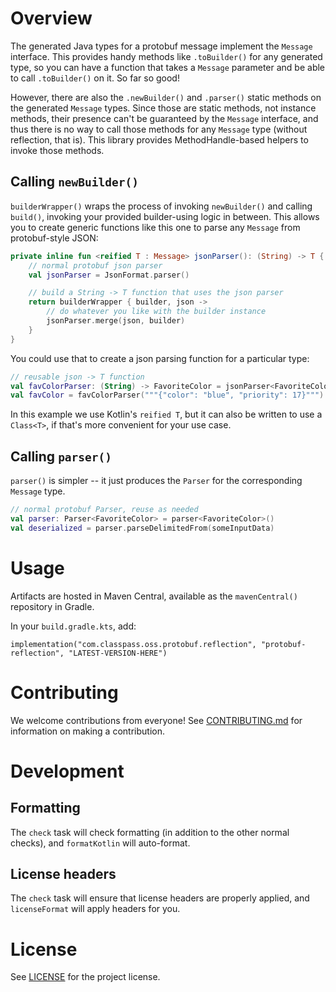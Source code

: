 # Overview

The generated Java types for a protobuf message implement the `Message` interface. This provides handy methods like `.toBuilder()` for any generated type, so you can have a function that takes a `Message` parameter and be able to call `.toBuilder()` on it. So far so good!

However, there are also the `.newBuilder()` and `.parser()` static methods on the generated `Message` types. Since those are static methods, not instance methods, their presence can't be guaranteed by the `Message` interface, and thus there is no way to call those methods for any `Message` type (without reflection, that is). This library provides MethodHandle-based helpers to invoke those methods.

## Calling `newBuilder()`

`builderWrapper()` wraps the process of invoking `newBuilder()` and calling `build()`, invoking your provided builder-using logic in between. This allows you to create generic functions like this one to parse any `Message` from protobuf-style JSON:

```kotlin
private inline fun <reified T : Message> jsonParser(): (String) -> T {
    // normal protobuf json parser
    val jsonParser = JsonFormat.parser()

    // build a String -> T function that uses the json parser
    return builderWrapper { builder, json ->
        // do whatever you like with the builder instance
        jsonParser.merge(json, builder)
    }
}
```

You could use that to create a json parsing function for a particular type:

```kotlin
// reusable json -> T function
val favColorParser: (String) -> FavoriteColor = jsonParser<FavoriteColor>()
val favColor = favColorParser("""{"color": "blue", "priority": 17}""")
```

In this example we use Kotlin's `reified T`, but it can also be written to use a `Class<T>`, if that's more convenient for your use case.

## Calling `parser()`

`parser()` is simpler -- it just produces the `Parser` for the corresponding `Message` type.

```kotlin
// normal protobuf Parser, reuse as needed
val parser: Parser<FavoriteColor> = parser<FavoriteColor>()
val deserialized = parser.parseDelimitedFrom(someInputData)
```

# Usage

Artifacts are hosted in Maven Central, available as the `mavenCentral()` repository in Gradle.

In your `build.gradle.kts`, add:

```
implementation("com.classpass.oss.protobuf.reflection", "protobuf-reflection", "LATEST-VERSION-HERE")
```

# Contributing

We welcome contributions from everyone! See [CONTRIBUTING.md](CONTRIBUTING.md) for information on making a contribution.

# Development

## Formatting

The `check` task will check formatting (in addition to the other normal checks), and `formatKotlin` will auto-format.

## License headers

The `check` task will ensure that license headers are properly applied, and `licenseFormat` will apply headers for you.

# License

See [LICENSE](LICENSE) for the project license.

